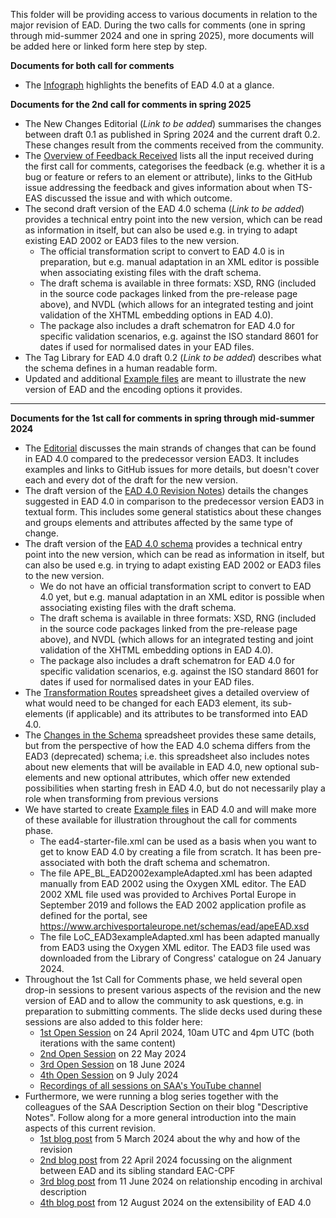 This folder will be providing access to various documents in relation to the major revision of EAD. During the two calls for comments (one in spring through mid-summer 2024 and one in spring 2025), more documents will be added here or linked form here step by step. 

**Documents for both call for comments**
- The [Infograph](https://github.com/SAA-SDT/TS-EAS-subteam-notes/blob/master/ead-subteam/major-revision_2021-2025_documents/Infograph.pdf) highlights the benefits of EAD 4.0 at a glance.

**Documents for the 2nd call for comments in spring 2025**
- The New Changes Editorial (*Link to be added*) summarises the changes between draft 0.1 as published in Spring 2024 and the current draft 0.2. These changes result from the comments received from the community.
- The [Overview of Feedback Received](https://github.com/SAA-SDT/TS-EAS-subteam-notes/blob/master/ead-subteam/major-revision_2021-2025_documents/FeedbackReceived_1stCallForComments_EAD4.0.pdf) lists all the input received during the first call for comments, categorises the feedback (e.g. whether it is a bug or feature or refers to an element or attribute), links to the GitHub issue addressing the feedback and gives information about when TS-EAS discussed the issue and with which outcome.
- The second draft version of the EAD 4.0 schema (*Link to be added*) provides a technical entry point into the new version, which can be read as information in itself, but can also be used e.g. in trying to adapt existing EAD 2002 or EAD3 files to the new version.
  - The official transformation script to convert to EAD 4.0 is in preparation, but e.g. manual adaptation in an XML editor is possible when associating existing files with the draft schema.
  - The draft schema is available in three formats: XSD, RNG (included in the source code packages linked from the pre-release page above), and NVDL (which allows for an integrated testing and joint validation of the XHTML embedding options in EAD 4.0).
  - The package also includes a draft schematron for EAD 4.0 for specific validation scenarios, e.g. against the ISO standard 8601 for dates if used for normalised dates in your EAD files.
- The Tag Library for EAD 4.0 draft 0.2 (*Link to be added*) describes what the schema defines in a human readable form.
- Updated and additional [Example files](https://github.com/SAA-SDT/TS-EAS-subteam-notes/tree/master/ead-subteam/major-revision_2021-2025_documents/example_files/Spring2025) are meant to illustrate the new version of EAD and the encoding options it provides. 

---

**Documents for the 1st call for comments in spring through mid-summer 2024**
- The [Editorial](https://github.com/SAA-SDT/TS-EAS-subteam-notes/blob/master/ead-subteam/major-revision_2021-2025_documents/Editorial_ChangesInEAD4.0.pdf) discusses the main strands of changes that can be found in EAD 4.0 compared to the predecessor version EAD3. It includes examples and links to GitHub issues for more details, but doesn't cover each and every dot of the draft for the new version.
- The draft version of the [EAD 4.0 Revision Notes](https://github.com/SAA-SDT/TS-EAS-subteam-notes/blob/master/ead-subteam/major-revision_2021-2025_documents/RevisionNotesEAD3toEAD4.0.pdf)) details the changes suggested in EAD 4.0 in comparison to the predecessor version EAD3 in textual form. This includes some general statistics about these changes and groups elements and attributes affected by the same type of change. 
- The draft version of the [EAD 4.0 schema](https://github.com/SAA-SDT/eas-schemas/releases/tag/v0.1.0-alpha) provides a technical entry point into the new version, which can be read as information in itself, but can also be used e.g. in trying to adapt existing EAD 2002 or EAD3 files to the new version.
  - We do not have an official transformation script to convert to EAD 4.0 yet, but e.g. manual adaptation in an XML editor is possible when associating existing files with the draft schema.
  - The draft schema is available in three formats: XSD, RNG (included in the source code packages linked from the pre-release page above), and NVDL (which allows for an integrated testing and joint validation of the XHTML embedding options in EAD 4.0).
  - The package also includes a draft schematron for EAD 4.0 for specific validation scenarios, e.g. against the ISO standard 8601 for dates if used for normalised dates in your EAD files.
- The [Transformation Routes](https://github.com/SAA-SDT/TS-EAS-subteam-notes/blob/master/ead-subteam/major-revision_2021-2025_documents/FromEAD3toEAD4.0_TransformationRoutes.pdf) spreadsheet gives a detailed overview of what would need to be changed for each EAD3 element, its sub-elements (if applicable) and its attributes to be transformed into EAD 4.0.
- The [Changes in the Schema](https://github.com/SAA-SDT/TS-EAS-subteam-notes/blob/master/ead-subteam/major-revision_2021-2025_documents/FromEAD3toEAD4.0_ChangesInTheSchema_Elements.pdf) spreadsheet provides these same details, but from the perspective of how the EAD 4.0 schema differs from the EAD3 (deprecated) schema; i.e. this spreadsheet also includes notes about new elements that will be available in EAD 4.0, new optional sub-elements and new optional attributes, which offer new extended possibilities when starting fresh in EAD 4.0, but do not necessarily play a role when transforming from previous versions
- We have started to create [Example files](https://github.com/SAA-SDT/TS-EAS-subteam-notes/tree/master/ead-subteam/major-revision_2021-2025_documents/example_files/Spring2024) in EAD 4.0 and will make more of these available for illustration throughout the call for comments phase.
  - The ead4-starter-file.xml can be used as a basis when you want to get to know EAD 4.0 by creating a file from scratch. It has been pre-associated with both the draft schema and schematron.
  - The file APE_BL_EAD2002exampleAdapted.xml has been adapted manually from EAD 2002 using the Oxygen XML editor. The EAD 2002 XML file used was provided to Archives Portal Europe in September 2019 and follows the EAD 2002 application profile as defined for the portal, see https://www.archivesportaleurope.net/schemas/ead/apeEAD.xsd
  - The file LoC_EAD3exampleAdapted.xml has been adapted manually from EAD3 using the Oxygen XML editor. The EAD3 file used was downloaded from the Library of Congress' catalogue on 24 January 2024.
- Throughout the 1st Call for Comments phase, we held several open drop-in sessions to present various aspects of the revision and the new version of EAD and to allow the community to ask questions, e.g. in preparation to submitting comments. The slide decks used during these sessions are also added to this folder here:
  - [1st Open Session](https://github.com/SAA-SDT/TS-EAS-subteam-notes/blob/master/ead-subteam/major-revision_2021-2025_documents/20240424_EAD4CallForComments_Session1.pdf) on 24 April 2024, 10am UTC and 4pm UTC (both iterations with the same content)
  - [2nd Open Session](https://github.com/SAA-SDT/TS-EAS-subteam-notes/blob/master/ead-subteam/major-revision_2021-2025_documents/20240522_EAD4CallForComments_Session2.pdf) on 22 May 2024
  - [3rd Open Session](https://github.com/SAA-SDT/TS-EAS-subteam-notes/blob/master/ead-subteam/major-revision_2021-2025_documents/20240618_EAD4CallForComments_Session3.pdf) on 18 June 2024
  - [4th Open Session](https://github.com/SAA-SDT/TS-EAS-subteam-notes/blob/master/ead-subteam/major-revision_2021-2025_documents/20240709_EAD4CallForComments_Session4.pdf) on 9 July 2024
  - [Recordings of all sessions on SAA's YouTube channel](https://www.youtube.com/c/SocietyofAmericanArchivists/videos)
- Furthermore, we were running a blog series together with the colleagues of the SAA Description Section on their blog "Descriptive Notes". Follow along for a more general introduction into the main aspects of this current revision.
  - [1st blog post](https://saadescription.wordpress.com/2024/03/05/shape-the-future-of-ead-a-call-to-action-part-i/) from 5 March 2024 about the why and how of the revision
  - [2nd blog post](https://saadescription.wordpress.com/2024/04/22/shape-the-future-of-ead-a-call-to-action-part-ii/) from 22 April 2024 focussing on the alignment between EAD and its sibling standard EAC-CPF
  - [3rd blog post](https://saadescription.wordpress.com/2024/06/11/shape-the-future-of-ead-a-call-to-action-part-iii) from 11 June 2024 on relationship encoding in archival description
  - [4th blog post](https://saadescription.wordpress.com/2024/08/12/shape-the-future-of-ead-a-call-to-action-part-iv/) from 12 August 2024 on the extensibility of EAD 4.0
